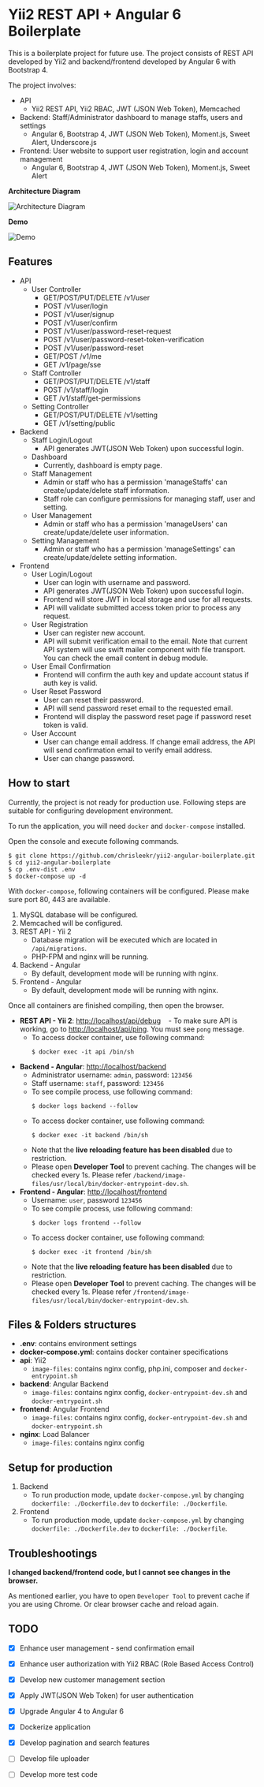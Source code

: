 # Yii2 REST API + Angular 6 Boilerplate

This is a boilerplate project for future use. The project consists of REST API developed by Yii2 and backend/frontend developed by Angular 6 with Bootstrap 4.

The project involves:
* API
    - Yii2 REST API, Yii2 RBAC, JWT (JSON Web Token), Memcached
* Backend: Staff/Administrator dashboard to manage staffs, users and settings
    - Angular 6, Bootstrap 4, JWT (JSON Web Token), Moment.js, Sweet Alert, Underscore.js
* Frontend: User website to support user registration, login and account management 
    - Angular 6, Bootstrap 4, JWT (JSON Web Token), Moment.js, Sweet Alert

**Architecture Diagram**

![Architecture Diagram](screenshots/network-diagram.png)

**Demo**

![Demo](screenshots/demo.gif)


## Features
- API
    * User Controller
        - GET/POST/PUT/DELETE /v1/user
        - POST /v1/user/login
        - POST /v1/user/signup
        - POST /v1/user/confirm
        - POST /v1/user/password-reset-request
        - POST /v1/user/password-reset-token-verification
        - POST /v1/user/password-reset
        - GET/POST /v1/me
        - GET /v1/page/sse
    * Staff Controller
        - GET/POST/PUT/DELETE /v1/staff
        - POST /v1/staff/login
        - GET /v1/staff/get-permissions
    * Setting Controller
        - GET/POST/PUT/DELETE /v1/setting
        - GET /v1/setting/public
- Backend
    * Staff Login/Logout
        - API generates JWT(JSON Web Token) upon successful login.
    * Dashboard
        - Currently, dashboard is empty page.
    * Staff Management
        - Admin or staff who has a permission 'manageStaffs' can create/update/delete staff information.
        - Staff role can configure permissions for managing staff, user and setting.
    * User Management
        - Admin or staff who has a permission 'manageUsers' can create/update/delete user information.
    * Setting Management
        - Admin or staff who has a permission 'manageSettings' can create/update/delete setting information.
- Frontend
    * User Login/Logout     
        - User can login with username and password.
        - API generates JWT(JSON Web Token) upon successful login.
        - Frontend will store JWT in local storage and use for all requests.
        - API will validate submitted access token prior to process any request. 
    * User Registration
        - User can register new account.
        - API will submit verification email to the email. Note that current API system will use swift mailer component with file transport. You can check the email content in debug module.  
    * User Email Confirmation 
        - Frontend will confirm the auth key and update account status if auth key is valid.
    * User Reset Password
        - User can reset their password.
        - API will send password reset email to the requested email.
        - Frontend will display the password reset page if password reset token is valid.
    * User Account 
        - User can change email address. If change email address, the API will send confirmation email to verify email address.
        - User can change password.

## How to start
Currently, the project is not ready for production use. Following steps are suitable for configuring development environment.

To run the application, you will need `docker` and `docker-compose` installed. 

Open the console and execute following commands.

```
$ git clone https://github.com/chrisleekr/yii2-angular-boilerplate.git
$ cd yii2-angular-boilerplate 
$ cp .env-dist .env
$ docker-compose up -d
```

With `docker-compose`, following containers will be configured. Please make sure port 80, 443 are available.

1. MySQL database will be configured.
2. Memcached will be configured.
3. REST API - Yii 2  
   - Database migration will be executed which are located in `/api/migrations`.
   - PHP-FPM and nginx will be running.
4. Backend - Angular
    - By default, development mode will be running with nginx.
5. Frontend - Angular
    - By default, development mode will be running with nginx.
    
Once all containers are finished compiling, then open the browser.

* **REST API - Yii 2**: [http://localhost/api/debug](http://localhost/api/debug)
    - To make sure API is working, go to [http://localhost/api/ping](http://localhost/api/ping). You must see `pong` message.
    - To access docker container, use following command:
        ```
        $ docker exec -it api /bin/sh
        ```
* **Backend - Angular**: [http://localhost/backend](http://localhost/backend)
    - Administrator username: `admin`, password: `123456`
    - Staff username: `staff`, password: `123456`
    - To see compile process, use following command:
        ```
        $ docker logs backend --follow
        ```
    - To access docker container, use following command:
        ```
        $ docker exec -it backend /bin/sh
        ```
    - Note that the **live reloading feature has been disabled** due to restriction. 
    - Please open **Developer Tool** to prevent caching. The changes will be checked every 1s. Please refer `/backend/image-files/usr/local/bin/docker-entrypoint-dev.sh`. 
* **Frontend - Angular**: [http://localhost/frontend](http://localhost/frontend)
    - Username: `user`, password `123456`
    - To see compile process, use following command:
        ```
        $ docker logs frontend --follow
        ```
    - To access docker container, use following command:
        ```
        $ docker exec -it frontend /bin/sh
        ```
    - Note that the **live reloading feature has been disabled** due to restriction. 
    - Please open **Developer Tool** to prevent caching. The changes will be checked every 1s. Please refer `/frontend/image-files/usr/local/bin/docker-entrypoint-dev.sh`.

## Files & Folders structures

- **.env**: contains environment settings
- **docker-compose.yml**: contains docker container specifications
- **api**: Yii2 
    - `image-files`: contains nginx config, php.ini, composer and `docker-entrypoint.sh`
- **backend**: Angular Backend
    - `image-files`: contains nginx config, `docker-entrypoint-dev.sh` and `docker-entrypoint.sh`
- **frontend**: Angular Frontend
    - `image-files`: contains nginx config, `docker-entrypoint-dev.sh` and `docker-entrypoint.sh`
- **nginx**: Load Balancer
    - `image-files`: contains nginx config

## Setup for production

1. Backend
    - To run production mode, update `docker-compose.yml` by changing `dockerfile: ./Dockerfile.dev` to `dockerfile: ./Dockerfile`.
2. Frontend
    - To run production mode, update `docker-compose.yml` by changing `dockerfile: ./Dockerfile.dev` to `dockerfile: ./Dockerfile`.


## Troubleshootings

**I changed backend/frontend code, but I cannot see changes in the browser.**

As mentioned earlier, you have to open `Developer Tool` to prevent cache if you are using Chrome. Or clear browser cache and reload again.

## TODO
- [X] Enhance user management - send confirmation email 
- [X] Enhance user authorization with Yii2 RBAC (Role Based Access Control)
- [X] Develop new customer management section
- [X] Apply JWT(JSON Web Token) for user authentication
- [X] Upgrade Angular 4 to Angular 6
- [X] Dockerize application
- [X] Develop pagination and search features
- [ ] Develop file uploader
- [ ] Develop more test code 

